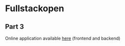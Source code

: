 # Fullstackopen

## Part 3

Online application available [here](https://sleepy-thicket-51059.herokuapp.com/) (frontend and backend)
